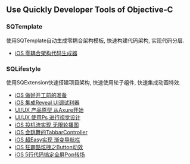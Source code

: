 ## Use Quickly Developer Tools of Objective-C

### SQTemplate
使用SQTemplate自动生成零耦合架构模板, 快速构建代码架构, 实现代码分层.
- [iOS 零耦合架构代码生成器](http://www.jianshu.com/p/47d565bf200e)

### SQLifestyle
使用SQExtension快速搭建项目架构, 快速使用轮子组件, 快速集成动画特效.
- [iOS 做好开工前的准备](http://www.jianshu.com/p/a3e1b54c73d6)
- [iOS 集成Reveal UI调试利器](http://www.jianshu.com/p/861c9c916b2a)
- [UI/UX 产品原型 从Axure开始](http://www.jianshu.com/p/440bdc425c02)
- [UI/UX 使用Ps 进行视觉设计](http://www.jianshu.com/p/56eb4917f956)
- [iOS 投机流实现 无限轮播图](http://www.jianshu.com/p/e42db267d5f1)
- [iOS 会跳舞的TabbarController](http://www.jianshu.com/p/c1a0cd2a348f)
- [iOS 超Easy实现 渐变导航栏](http://www.jianshu.com/p/bba27212de69)
- [iOS 狂霸酷炫拽之Button动效](http://www.jianshu.com/p/6106f5a08ec3)
- [iOS 5行代码搞定全屏Pop转场](http://www.jianshu.com/p/992cb9f01eb3)

